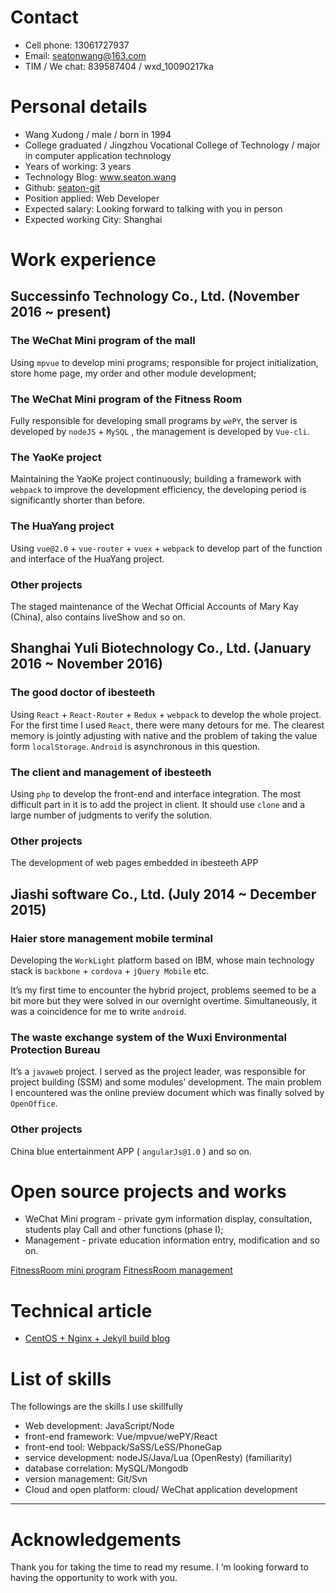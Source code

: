 # Contact

- Cell phone: 13061727937
-  Email: seatonwang@163.com
- TIM / We chat: 839587404 / wxd_10090217ka

# Personal details

- Wang Xudong / male / born in 1994
- College graduated / Jingzhou Vocational College of Technology / major in computer application technology
- Years of working: 3 years
- Technology Blog: www.seaton.wang
- Github: [seaton-git](https://www.seaton.wang)
- Position applied: Web Developer
- Expected salary: Looking forward to talking with you in person
- Expected working City: Shanghai


# Work experience

## Successinfo Technology Co., Ltd. (November 2016 ~ present)

### The WeChat Mini program of the mall

Using `mpvue` to develop mini programs; responsible for project initialization, store home page, my order and other module development;

### The WeChat Mini program of the Fitness Room

Fully responsible for  developing small programs by `wePY`, the server is developed by `nodeJS` + `MySQL` , the management is developed by  `Vue-cli`.

### The YaoKe project

Maintaining the YaoKe project continuously; building a framework with `webpack` to improve the development efficiency, the developing period is significantly shorter than before.

### The HuaYang project

Using `vue@2.0` + `vue-router` + `vuex` + `webpack` to develop part of the function and interface of the HuaYang project.

### Other projects

The staged maintenance of the Wechat Official Accounts of Mary Kay (China), also contains liveShow and so on.

## Shanghai Yuli Biotechnology Co., Ltd. (January 2016 ~ November 2016)

### The good doctor of ibesteeth

Using `React` + `React-Router` + `Redux` + `webpack` to develop the whole project. For the first time I used `React`, there were many detours for me. The clearest memory is jointly adjusting with native and the problem of taking the value form `localStorage`. `Android` is asynchronous in this question.

### The client and management of ibesteeth

Using `php` to develop the  front-end and interface integration. The most difficult part in it is to add the project in client. It should use `clone` and a large number of judgments to verify the solution.

### Other projects

The development of web pages embedded in ibesteeth APP

## Jiashi software Co., Ltd. (July 2014 ~ December 2015)

### Haier store management mobile terminal

Developing the `WorkLight` platform based on IBM, whose main technology stack is `backbone` + `cordova` + `jQuery Mobile` etc.

It’s my first time to encounter the hybrid project, problems seemed to be a bit more but they were solved in our overnight overtime. Simultaneously, it was a coincidence for me to write `android`.

### The waste exchange system of the Wuxi Environmental Protection Bureau

It’s a `javaweb` project. I served as the project leader, was responsible for project building (SSM) and some modules’ development. The main problem I encountered was the online preview document which was finally solved by `OpenOffice`.

### Other projects

China blue entertainment APP ( `angularJs@1.0` ) and so on.

# Open source projects and works

- WeChat Mini program - private gym information display, consultation, students play Call and other functions (phase I);
- Management - private education information entry, modification and so on.

[FitnessRoom mini program](https://github.com/seaton-git/gym)
[FitnessRoom management](https://github.com/seaton-git/nodeDemo)


# Technical article

- [CentOS + Nginx + Jekyll build blog](https://www.seaton.wang/2018/03/12/centos-init/)

# List of skills

The followings are the skills I use skillfully

- Web development: JavaScript/Node
- front-end framework: Vue/mpvue/wePY/React
- front-end tool: Webpack/SaSS/LeSS/PhoneGap
- service development: nodeJS/Java/Lua (OpenResty) (familiarity)
- database correlation: MySQL/Mongodb
- version management: Git/Svn
- Cloud and open platform: cloud/ WeChat application development

---
# Acknowledgements 
Thank you for taking the time to read my resume. I ‘m looking forward to having the opportunity to work with you.